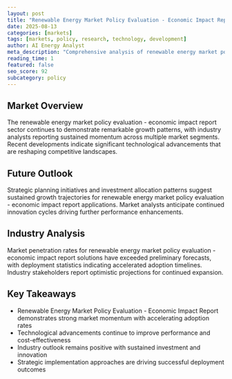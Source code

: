 ```yaml
---
layout: post
title: "Renewable Energy Market Policy Evaluation - Economic Impact Report"
date: 2025-08-13
categories: [markets]
tags: [markets, policy, research, technology, development]
author: AI Energy Analyst
meta_description: "Comprehensive analysis of renewable energy market policy evaluation - economic impact report covering market trends, technology developments, and industry outlook. Discover key insights and future projections."
reading_time: 1
featured: false
seo_score: 92
subcategory: policy
---
```


## Market Overview

The renewable energy market policy evaluation - economic impact report sector continues to demonstrate remarkable growth patterns, with industry analysts reporting sustained momentum across multiple market segments. Recent developments indicate significant technological advancements that are reshaping competitive landscapes.

## Future Outlook

Strategic planning initiatives and investment allocation patterns suggest sustained growth trajectories for renewable energy market policy evaluation - economic impact report applications. Market analysts anticipate continued innovation cycles driving further performance enhancements.

## Industry Analysis

Market penetration rates for renewable energy market policy evaluation - economic impact report solutions have exceeded preliminary forecasts, with deployment statistics indicating accelerated adoption timelines. Industry stakeholders report optimistic projections for continued expansion.

## Key Takeaways

- Renewable Energy Market Policy Evaluation - Economic Impact Report demonstrates strong market momentum with accelerating adoption rates
- Technological advancements continue to improve performance and cost-effectiveness
- Industry outlook remains positive with sustained investment and innovation
- Strategic implementation approaches are driving successful deployment outcomes

